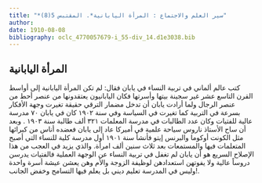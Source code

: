 ```yaml
---
title: "*سير العلم والاجتماع : المرأة اليابانية*. المقتبس 5(8)"
author: 
date: 1910-08-08
bibliography: oclc_4770057679-i_55-div_14.d1e3038.bib
---
```




##  المرأة اليابانية 


 كتب عالم ألماني في تربية النساء في يابان فقال: لم تكن المرأة اليابانية إلى أواسط القرن التاسع  عشر  غير سجينة بيتها وأسرتها فكان اليابانيون يعتقدونها من عنصر أحط من عنصر الرجال ولما أرادت يابان أن تدخل مضمار الترقي حقيقة تغيرت وجهة الأفكار بسرعة في التربية كما تغيرت في السياسة وفي سنة  ١٩٠٢  كان في يابان  ٧٠  مدرسة عالية للفتيات وكان عدد الطالبات في مدرسة المعلمات  ٣٢١  ألف  طالبة سنة   ١٩٠٣  . وبعد أن ساح الأستاذ ناروس سياحة علمية في أميركا عاد إلى يابان فعضده أناس من كبرائها مثل الكونت أوكوما والبرنس إيتو فأنشأ سنة  ١٩٠١  أول مدرسة كلية للنساء التي أصبح المتعلمات فيها والمستمعات بعد  ثلاث  سنين  ألف  امرأة. والذي يزيد في العجب من هذا الإصلاح السريع هو أن يابان لم تغفل في تربية النساء عن الوجهة العملية فالفتيات يدرسن دروساً عالية ولا يفوتهن استعدادهن لوظيفة الزوجة والأم وهن يعشن عيشة أسرة واحدة وليس في المدرسة تعليم ديني بل يعلم فيها التسامح وخفض الجانب!. 
